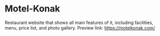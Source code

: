 # Motel-Konak

Restaurant website that shows all main features of it, including facilities, menu, price list, and photo gallery.
Preview link: https://motelkonak.com/ 

